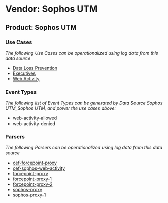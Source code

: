 Vendor: Sophos UTM
==================
Product: Sophos UTM
-------------------

### Use Cases

_The following Use Cases can be operationalized using log data from this data source_

* [Data Loss Prevention](../UseCases/usecase_data_loss_prevention.md)
* [Executives](../UseCases/usecase_executives.md)
* [Web Activity](../UseCases/usecase_web_activity.md)


### Event Types

_The following list of Event Types can be generated by Data Source Sophos UTM_Sophos UTM, and power the use cases above:_

- web-activity-allowed
- web-activity-denied


### Parsers

_The following Parsers can be operationalized using log data from this data source_

* [cef-forcepoint-proxy](../Parsers/parserContent_cef-forcepoint-proxy.md)
* [cef-sophos-web-activity](../Parsers/parserContent_cef-sophos-web-activity.md)
* [forcepoint-proxy](../Parsers/parserContent_forcepoint-proxy.md)
* [forcepoint-proxy-1](../Parsers/parserContent_forcepoint-proxy-1.md)
* [forcepoint-proxy-2](../Parsers/parserContent_forcepoint-proxy-2.md)
* [sophos-proxy](../Parsers/parserContent_sophos-proxy.md)
* [sophos-proxy-1](../Parsers/parserContent_sophos-proxy-1.md)
